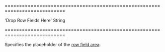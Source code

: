 ===========================================================================
<!--default-->'Drop Row Fields Here'<!--/default-->
<!--type-->String<!--/type-->
===========================================================================

<!--shortDescription-->
Specifies the placeholder of the [row field area](/Documentation/Guide/Widgets/PivotGrid/Visual_Elements/#Field_Panel).
<!--/shortDescription-->

<!--fullDescription-->

<!--/fullDescription-->